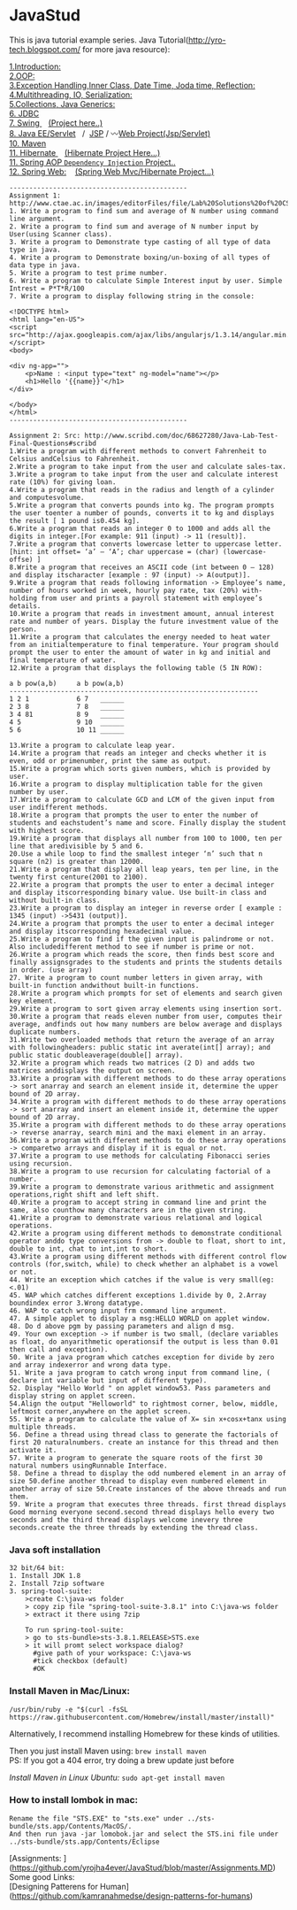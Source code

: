 # JavaStud
This is java tutorial example series. Java Tutorial(http://yro-tech.blogspot.com/ for more java resource):  

[1.Introduction:](https://drive.google.com/open?id=0B3_WIs_SGCRzbDdKbTVoZHZUMGs)<br/>
[2.OOP:](https://drive.google.com/open?id=0B3_WIs_SGCRzZHk2MmNsVkxqa1U)<br/>
[3.Exception Handling,Inner Class, Date Time, Joda time, Reflection:](https://drive.google.com/open?id=0B3_WIs_SGCRzdkk1WGpGSGxMdU0)<br/>
[4.Multithreading, IO, Serialization:](https://drive.google.com/open?id=0B3_WIs_SGCRzTl9GbFZSdmZabE0)<br/>
[5.Collections, Java Generics:](https://drive.google.com/open?id=0B3_WIs_SGCRzVDg0MV9qQmVjajQ)<br/>
[6. JDBC ](https://drive.google.com/open?id=0B3_WIs_SGCRzU1Z2NUhaSkdXUE0)<br/>
[7. Swing ](https://drive.google.com/open?id=0B3_WIs_SGCRzRFVEdzV3ekNNMWM)    &nbsp;&nbsp;&nbsp;[(Project here..)](https://github.com/yrojha4ever/StudManagProj)<br/>
[8. Java EE/Servlet](https://drive.google.com/open?id=0B3_WIs_SGCRzcG1rQVRabTJSVG8) &nbsp;&nbsp;/&nbsp; [JSP](https://drive.google.com/open?id=0B3_WIs_SGCRzRnIySktZZTlsT2M) /&nbsp;:wavy_dash:[Web Project(Jsp/Servlet)](https://github.com/yrojha4ever/JavaStudWeb)<br/>
[10. Maven ](https://drive.google.com/open?id=0B3_WIs_SGCRzaHpnR0VvdkNlVWc)<br/>
[11. Hibernate ](https://drive.google.com/open?id=0B3_WIs_SGCRzRnlsYkhLTW1QTlk) &nbsp;&nbsp;&nbsp;[(Hibernate Project Here...)](https://github.com/yrojha4ever/JavaStudHibernate)<br/>
[11. Spring AOP `Dependency Injection` Project..](https://github.com/yrojha4ever/JavaStudSpringDI)<br/>
[12. Spring Web:](https://drive.google.com/open?id=0B3_WIs_SGCRzMExNRlFJN24yT3c) &nbsp;&nbsp;&nbsp;[(Spring Web Mvc/Hibernate Project...)](https://github.com/yrojha4ever/JavaStudSpringMVCWeb)<br/>

```
---------------------------------------------
Assignment 1: http://www.ctae.ac.in/images/editorFiles/file/Lab%20Solutions%20of%20CSE_IT/java.pdf
1. Write a program to find sum and average of N number using command line argument.
2. Write a program to find sum and average of N number input by User(using Scanner class).
3. Write a program to Demonstrate type casting of all type of data type in java.
4. Write a program to Demonstrate boxing/un-boxing of all types of data type in java.
5. Write a program to test prime number.
6. Write a program to calculate Simple Interest input by user. Simple Intrest = P*T*R/100
7. Write a program to display following string in the console:

<!DOCTYPE html>
<html lang="en-US">
<script src="http://ajax.googleapis.com/ajax/libs/angularjs/1.3.14/angular.min.js"></script>
<body>

<div ng-app="">
 	<p>Name : <input type="text" ng-model="name"></p>
 	<h1>Hello '{{name}}'</h1>
</div>

</body>
</html>
---------------------------------------------
```

```
Assignment 2: Src: http://www.scribd.com/doc/68627280/Java-Lab-Test-Final-Questions#scribd
1.Write a program with different methods to convert Fahrenheit to Celsius andCelsius to Fahrenheit.
2.Write a program to take input from the user and calculate sales-tax.
3.Write a program to take input from the user and calculate interest rate (10%) for giving loan.
4.Write a program that reads in the radius and length of a cylinder and computesvolume.
5.Write a program that converts pounds into kg. The program prompts the user toenter a number of pounds, converts it to kg and displays the result [ 1 pound is0.454 kg].
6.Write a program that reads an integer 0 to 1000 and adds all the digits in integer.[For example: 911 (input) -> 11 (result)].
7.Write a program that converts lowercase letter to uppercase letter. [hint: int offset= ‘a’ – ‘A’; char uppercase = (char) (lowercase-offse) ]
8.Write a program that receives an ASCII code (int between 0 – 128) and display itscharacter [example : 97 (input) -> A(output)].
9.Write a program that reads following information -> Employee’s name, number of hours worked in week, hourly pay rate, tax (20%) with-holding from user and prints a payroll statement with employee’s details.
10.Write a program that reads in investment amount, annual interest rate and number of years. Display the future investment value of the person.
11.Write a program that calculates the energy needed to heat water from an initialtemperature to final temperature. Your program should prompt the user to enter the amount of water in kg and initial and final temperature of water.
12.Write a program that displays the following table (5 IN ROW):

a b pow(a,b)     a b pow(a,b)
---------------------------------------------------------------
1 2 1            6 7   ______ 
2 3 8            7 8   ______
3 4 81           8 9   ______ 
4 5              9 10  ______
5 6              10 11 ______

13.Write a program to calculate leap year.
14.Write a program that reads an integer and checks whether it is even, odd or primenumber, print the same as output.
15.Write a program which sorts given numbers, which is provided by user.
16.Write a program to display multiplication table for the given number by user.
17.Write a program to calculate GCD and LCM of the given input from user indifferent methods. 
18.Write a program that prompts the user to enter the number of students and eachstudent’s name and score. Finally display the student with highest score.
19.Write a program that displays all number from 100 to 1000, ten per line that aredivisible by 5 and 6.
20.Use a while loop to find the smallest integer ‘n’ such that n square (n2) is greater than 12000.
21.Write a program that display all leap years, ten per line, in the twenty first centure(2001 to 2100).
22.Write a program that prompts the user to enter a decimal integer and display itscorresponding binary value. Use built-in class and without built-in class.
23.Write a program to display an integer in reverse order [ example : 1345 (input) ->5431 (output)].
24.Write a program that prompts the user to enter a decimal integer and display itscorresponding hexadecimal value.
25.Write a program to find if the given input is palindrome or not. Also includedifferent method to see if number is prime or not.
26.Write a program which reads the score, then finds best score and finally assignsgrades to the students and prints the students details in order. (use array)
27. Write a program to count number letters in given array, with built-in function andwithout built-in functions.
28.Write a program which prompts for set of elements and search given key element.
29.Write a program to sort given array elements using insertion sort.
30.Write a program that reads eleven number from user, computes their average, andfinds out how many numbers are below average and displays duplicate numbers.
31.Write two overloaded methods that return the average of an array with followingheaders: public static int averate(int[] array); and public static doubleaverage(double[] array).
32.Write a program which reads two matrices (2 D) and adds two matrices anddisplays the output on screen.
33.Write a program with different methods to do these array operations -> sort anarray and search an element inside it, determine the upper bound of 2D array.
34.Write a program with different methods to do these array operations -> sort anarray and insert an element inside it, determine the upper bound of 2D array.
35.Write a program with different methods to do these array operations -> reverse anarray, search mini and the maxi element in an array.
36.Write a program with different methods to do these array operations -> comparetwo arrays and display if it is equal or not.
37.Write a program to use methods for calculating Fibonacci series using recursion.
38.Write a program to use recursion for calculating factorial of a number.
39.Write a program to demonstrate various arithmetic and assignment operations,right shift and left shift.
40.Write a program to accept string in command line and print the same, also counthow many characters are in the given string.
41.Write a program to demonstrate various relational and logical operations.
42.Write a program using different methods to demonstrate conditional operator anddo type conversions from -> double to float, short to int, double to int, chat to int,int to short.
43.Write a program using different methods with different control flow controls (for,switch, while) to check whether an alphabet is a vowel or not.
44. Write an exception which catches if the value is very small(eg:<.01)
45. WAP which catches different exceptions 1.divide by 0, 2.Array boundindex error 3.Wrong datatype.
46. WAP to catch wrong input frm command line argument.
47. A simple applet to display a msg:HELLO WORLD on applet window.
48. Do d above pgm by passing parameters and align d msg.
49. Your own exception -> if number is two small, (declare variables as float, do anyarithmetic operationsif the output is less than 0.01 then call and exception).
50. Write a java program which catches exception for divide by zero and array indexerror and wrong data type.
51. Write a java program to catch wrong input from command line, ( declare int variable but input of different type).
52. Display "Hello World " on applet window53. Pass parameters and display string on applet screen.
54.Align the output "Helloworld" to rightmost corner, below, middle, leftmost corner,anywhere on the applet screen.
55. Write a program to calculate the value of X= sin x+cosx+tanx using multiple threads.
56. Define a thread using thread class to generate the factorials of first 20 naturalnumbers. create an instance for this thread and then activate it.
57. Write a program to generate the square roots of the first 30 natural numbers usingRunnable Interface.
58. Define a thread to display the odd numbered element in an array of size 50.define another thread to display even numbered element in another array of size 50.Create instances of the above threads and run them.
59. Write a program that executes three threads. first thread displays Good morning everyone second.second thread displays hello every two seconds and the third thread displays welcome inevery three seconds.create the three threads by extending the thread class.
```

### Java soft installation

```
32 bit/64 bit:
1. Install JDK 1.8
2. Install 7zip software
3. spring-tool-suite:
	>create C:\java-ws folder
	> copy zip file "spring-tool-suite-3.8.1" into C:\java-ws folder
	> extract it there using 7zip
	
	To run spring-tool-suite:
	> go to sts-bundle>sts-3.8.1.RELEASE>STS.exe
	> it will promt select workspace dialog?
	  #give path of your workspace: C:\java-ws
	  #tick checkbox (default)
	  #OK	
 ```
 
 ### Install Maven in Mac/Linux: 
`/usr/bin/ruby -e "$(curl -fsSL https://raw.githubusercontent.com/Homebrew/install/master/install)"`

Alternatively, I recommend installing Homebrew for these kinds of utilities.

Then you just install Maven using:
`brew install maven` <br/>
PS: If you got a 404 error, try doing a brew update just before

*Install Maven in Linux Ubuntu:*
`sudo apt-get install maven`
 
 ### How to install lombok in mac:
 
 ```
 Rename the file "STS.EXE" to "sts.exe" under ../sts-bundle/sts.app/Contents/MacOS/. 
And then run java -jar lomobok.jar and select the STS.ini file under ../sts-bundle/sts.app/Contents/Eclipse
```

[Assignments: ] (https://github.com/yrojha4ever/JavaStud/blob/master/Assignments.MD) <br/>
Some good Links: <br/>
[Designing Patterens for Human] (https://github.com/kamranahmedse/design-patterns-for-humans)
